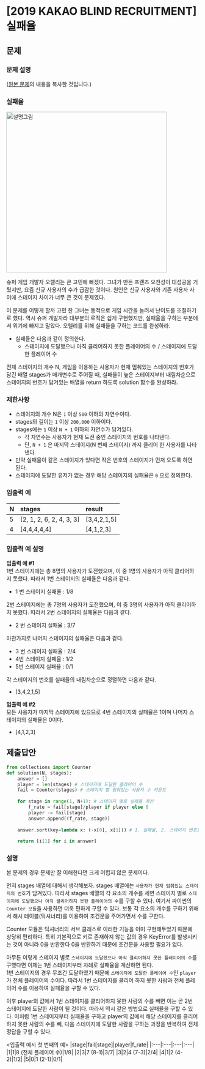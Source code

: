 # [2019 KAKAO BLIND RECRUITMENT] 실패율
## 문제
### 문제 설명
([원본 문제](https://programmers.co.kr/learn/courses/30/lessons/42889)의 내용을 복사한 것입니다.)

### 실패율

<img width="420" alt="설명그림" src="https://user-images.githubusercontent.com/77680436/117408645-2ef2bc80-af4b-11eb-99b9-4f1afd42b0f9.png">

슈퍼 게임 개발자 오렐리는 큰 고민에 빠졌다. 그녀가 만든 프랜즈 오천성이 대성공을 거뒀지만, 요즘 신규 사용자의 수가 급감한 것이다. 원인은 신규 사용자와 기존 사용자 사이에 스테이지 차이가 너무 큰 것이 문제였다.

이 문제를 어떻게 할까 고민 한 그녀는 동적으로 게임 시간을 늘려서 난이도를 조절하기로 했다. 역시 슈퍼 개발자라 대부분의 로직은 쉽게 구현했지만, 실패율을 구하는 부분에서 위기에 빠지고 말았다. 오렐리를 위해 실패율을 구하는 코드를 완성하라.

* 실패율은 다음과 같이 정의한다.
  * 스테이지에 도달했으나 아직 클리어하지 못한 플레이어의 수 / 스테이지에 도달한 플레이어 수

전체 스테이지의 개수 N, 게임을 이용하는 사용자가 현재 멈춰있는 스테이지의 번호가 담긴 배열 stages가 매개변수로 주어질 때, 실패율이 높은 스테이지부터 내림차순으로 스테이지의 번호가 담겨있는 배열을 return 하도록 solution 함수를 완성하라.

### 제한사항
* 스테이지의 개수 N은 `1` 이상 `500` 이하의 자연수이다.
* stages의 길이는 `1` 이상 `200,000` 이하이다.
* stages에는 `1` 이상 `N + 1` 이하의 자연수가 담겨있다.
  * 각 자연수는 사용자가 현재 도전 중인 스테이지의 번호를 나타낸다.
  * 단, `N + 1` 은 마지막 스테이지(N 번째 스테이지) 까지 클리어 한 사용자를 나타낸다.
* 만약 실패율이 같은 스테이지가 있다면 작은 번호의 스테이지가 먼저 오도록 하면 된다.
* 스테이지에 도달한 유저가 없는 경우 해당 스테이지의 실패율은 `0` 으로 정의한다.

### 입출력 예
|N|stages|result|
|:---|:---|:---|
|5|[2, 1, 2, 6, 2, 4, 3, 3]|[3,4,2,1,5]|
|4|[4,4,4,4,4]|[4,1,2,3]|

### 입출력 예 설명
**입출력 예 #1**  
1번 스테이지에는 총 8명의 사용자가 도전했으며, 이 중 1명의 사용자가 아직 클리어하지 못했다. 따라서 1번 스테이지의 실패율은 다음과 같다.

* 1 번 스테이지 실패율 : 1/8

2번 스테이지에는 총 7명의 사용자가 도전했으며, 이 중 3명의 사용자가 아직 클리어하지 못했다. 따라서 2번 스테이지의 실패율은 다음과 같다.

* 2 번 스테이지 실패율 : 3/7

마찬가지로 나머지 스테이지의 실패율은 다음과 같다.

* 3 번 스테이지 실패율 : 2/4
* 4번 스테이지 실패율 : 1/2
* 5번 스테이지 실패율 : 0/1

각 스테이지의 번호를 실패율의 내림차순으로 정렬하면 다음과 같다.

* [3,4,2,1,5]

**입출력 예 #2**  
모든 사용자가 마지막 스테이지에 있으므로 4번 스테이지의 실패율은 1이며 나머지 스테이지의 실패율은 0이다.

* [4,1,2,3]

## 제출답안
```python
from collections import Counter
def solution(N, stages):
    answer = []
    player = len(stages) # 스테이지에 도달한 플레이어 수
    fail = Counter(stages) # 스테이지 별 멈춰있는 사용자 수 카운트
    
    for stage in range(1, N+1): # 스테이지 별로 실패율 계산
        f_rate = fail[stage]/player if player else 0
        player -= fail[stage]
        answer.append((f_rate, stage))
        
    answer.sort(key=lambda x: (-x[0], x[1])) # 1. 실패율, 2. 스테이지 번호를 기준으로 정렬
    
    return [i[1] for i in answer]
```
### 설명
본 문제의 경우 문제만 잘 이해한다면 크게 어렵지 않은 문제이다.

먼저 stages 배열에 대해서 생각해보자. stages 배열에는 `사용자가 현재 멈춰있는 스테이지의 번호`가 담겨있다. 따라서 stages 배열의 각 요소의 개수를 세면 스테이지 별로 `스테이지에 도달했으나 아직 클리어하지 못한 플레이어의 수`를 
구할 수 있다. 여기서 파이썬의 `Counter 모듈`을 사용하면 더욱 편하게 구할 수 있다. 보통 각 요소의 개수를 구하기 위해서 해시 테이블(딕셔너리)를 이용하여 조건문을 주어가면서 수를 구한다.

Counter 모듈은 딕셔너리의 서브 클래스로 이러한 기능을 이미 구현해두었기 때문에 상당히 편리하다. 특히 기본적으로 키로 존재하지 않는 값의 경우 KeyError를 발생시키는 것이 아니라 0을 반환한다 0을 반환하기 때문에 조건문을 사용할 필요가 없다.

아무튼 이렇게 스테이지 별로 `스테이지에 도달했으나 아직 클리어하지 못한 플레이어의 수`를 구했다면 이제는 1번 스테이지부터 차례로 실패율을 계산하면 된다.  
1번 스테이지의 경우 무조건 도달하였기 때문에 `스테이지에 도달한 플레이어 수`인 `player`가 전체 플레이어의 수이다. 따라서 1번 스테이지를 클리어 하지 못한 사람과 전체 플레이어 수를 이용하여 실패율을 구할 수 있다.

이후 player의 값에서 1번 스테이지를 클리어하지 못한 사람의 수를 빼면 이는 곧 2번 스테이지에 도달한 사람이 될 것이다. 따라서 역시 같은 방법으로 실패율을 구할 수 있다. 이처럼 1번 스테이지부터 
실패율을 구하고 player의 값에서 해당 스테이지를 클리어하지 못한 사람의 수를 빼, 다음 스테이지에 도달한 사람을 구하는 과정을 반복하여 전체 정답을 구할 수 있다.

<입출력 예시 첫 번째의 예>
|stage|fail[stage]|player|f_rate|
|:---|:---|:---|:---|
|1|1|8 (전체 플레이어 수)|1/8|
|2|3|7 (8-1)|3/7|
|3|2|4 (7-3)|2/4|
|4|1|2 (4-2)|1/2|
|5|0|1 (2-1)|0/1|
